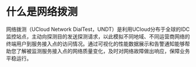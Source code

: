 # 什么是网络拨测

网络拨测（UCloud Network DialTest，UNDT）是利用UCloud分布于全球的IDC监控站点，主动向探测目的发送探测请求，以此模拟不同地域、不同运营商网络的终端用户到服务接入点的访问情况。通过可视化的性能数据展示和告警通知能够帮助您了解被监测服务接入点的网络质量变化，及时对网络故障做出响应，保障业务平稳运行。

